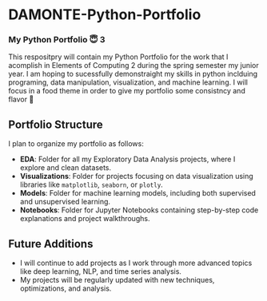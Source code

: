 # DAMONTE-Python-Portfolio

<h3> My Python Portfolio 😇 3</h3>
This respositpry will contain my Python Portfolio for the work that I acomplish in Elements of Computing 2 during the spring semester my junior year. I am hoping to sucessfully demonstraight my skills in python inclduing programing, data manipulation, visualization, and machine learning. I will focus in a food theme in order to give my portfolio some consistncy and flavor 🥰


## Portfolio Structure

I plan to organize my portfolio as follows:

- **EDA**: Folder for all my Exploratory Data Analysis projects, where I explore and clean datasets.
- **Visualizations**: Folder for projects focusing on data visualization using libraries like `matplotlib`, `seaborn`, or `plotly`.
- **Models**: Folder for machine learning models, including both supervised and unsupervised learning.
- **Notebooks**: Folder for Jupyter Notebooks containing step-by-step code explanations and project walkthroughs.

## Future Additions

- I will continue to add projects as I work through more advanced topics like deep learning, NLP, and time series analysis.
- My projects will be regularly updated with new techniques, optimizations, and analysis.
